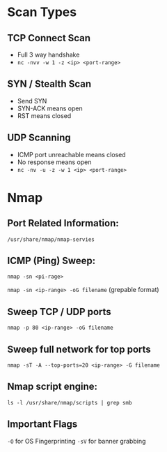 # Scan Types

## TCP Connect Scan

* Full 3 way handshake
* `nc -nvv -w 1 -z <ip> <port-range>`

## SYN / Stealth Scan

* Send SYN
* SYN-ACK means open
* RST means closed

## UDP Scanning

* ICMP port unreachable means closed
* No response means open
* `nc -nv -u -z -w 1 <ip> <port-range>`

# Nmap

## Port Related Information:
`/usr/share/nmap/nmap-servies`

## ICMP (Ping) Sweep:

`nmap -sn <pi-rage>`

`nmap -sn <ip-range> -oG filename`   (grepable format)

## Sweep TCP / UDP ports

`nmap -p 80 <ip-range> -oG filename`

## Sweep full network for top ports

`nmap -sT -A --top-ports=20 <ip-range> -G filename`

## Nmap script engine:

`ls -l /usr/share/nmap/scripts | grep smb`

## Important Flags    

`-O` for OS Fingerprinting
`-sV` for banner grabbing
